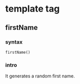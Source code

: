 # template tag
## firstName
### syntax
```
firstName()
```
### intro
It generates a random first name.